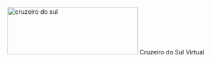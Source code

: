 <img width="300" height="110" alt="cruzeiro do sul" src="https://github.com/user-attachments/assets/f0204e91-ccab-4e76-a027-3ec19bd1acc9" />
Cruzeiro do Sul Virtual
